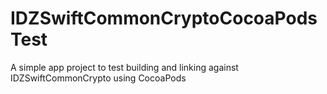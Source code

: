 # IDZSwiftCommonCryptoCocoaPodsTest
A simple app project to test building and linking against IDZSwiftCommonCrypto using CocoaPods
